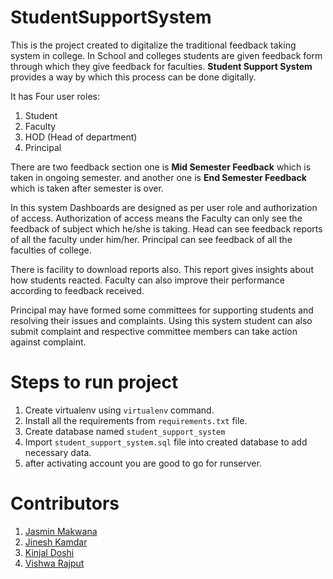 # StudentSupportSystem
This is the project created to digitalize the traditional feedback taking system in college.
In School and colleges students are given feedback form through which they give feedback for faculties.
**Student Support System** provides a way by which this process can be done digitally.

It has Four user roles:
1. Student
2. Faculty
3. HOD (Head of department)
4. Principal

There are two feedback section one is **Mid Semester Feedback** which is taken in ongoing semester. 
and another one is **End Semester Feedback** which is taken after semester is over.

In this system Dashboards are designed as per user role and authorization of access.
Authorization of access means the Faculty can only see the feedback of subject which he/she is taking.
Head can see feedback reports of all the faculty under him/her. Principal can see feedback of all the faculties of college.

There is facility to download reports also. This report gives insights about how students reacted.
Faculty can also improve their performance according to feedback received.

Principal may have formed some committees for supporting students and resolving their issues and complaints.
Using this system student can also submit complaint and respective committee members can take action against complaint.

# Steps to run project
1. Create virtualenv using `virtualenv` command.
2. Install all the requirements from `requirements.txt` file.
3. Create database named `student_support_system`
4. Import `student_support_system.sql` file into created database to add necessary data.
5. after activating account you are good to go for runserver.

# Contributors
1. [Jasmin Makwana](https://github.com/jasmin-30)
2. [Jinesh Kamdar](https://github.com/JineshKamdar98)
3. [Kinjal Doshi](https://github.com/kd1398)
4. [Vishwa Rajput](https://github.com/VishwaRajput)
